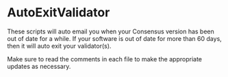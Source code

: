 # AutoExitValidator

These scripts will auto email you when your Consensus version has been out of date for a while. If your software is out of date for more than 60 days, then it will auto exit your validator(s).

Make sure to read the comments in each file to make the appropriate updates as necessary.
